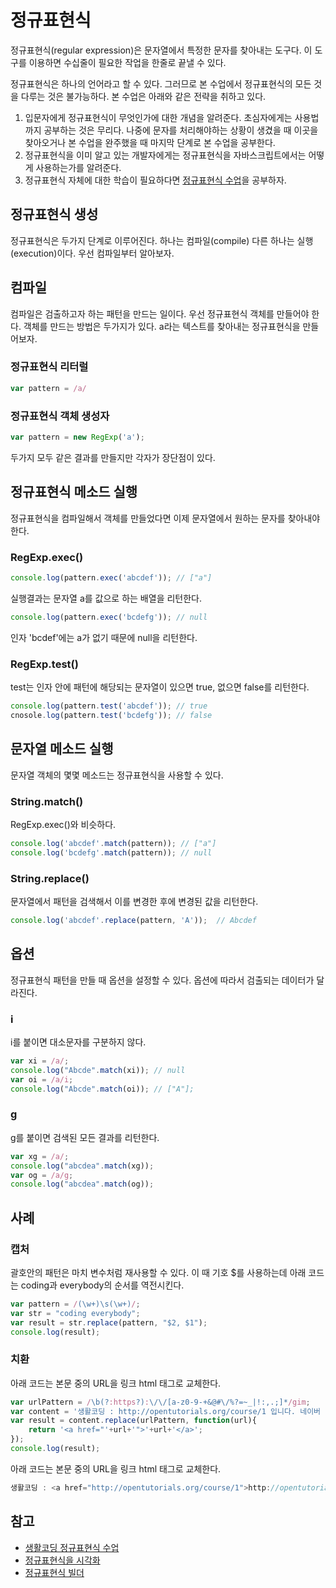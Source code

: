 # 정규표현식
정규표현식(regular expression)은 문자열에서 특정한 문자를 찾아내는 도구다.
이 도구를 이용하면 수십줄이 필요한 작업을 한줄로 끝낼 수 있다. 

정규표현식은 하나의 언어라고 할 수 있다. 
그러므로 본 수업에서 정규표현식의 모든 것을 다루는 것은 불가능하다. 
본 수업은 아래와 같은 전략을 취하고 있다.

1. 입문자에게 정규표현식이 무엇인가에 대한 개념을 알려준다. 
초심자에게는 사용법까지 공부하는 것은 무리다. 
나중에 문자를 처리해야하는 상황이 생겼을 때 이곳을 찾아오거나 본 수업을 완주했을 때 마지막 단계로 본 수업을 공부한다.
2. 정규표현식을 이미 알고 있는 개발자에게는 정규표현식을 자바스크립트에서는 어떻게 사용하는가를 알려준다. 
3. 정규표현식 자체에 대한 학습이 필요하다면 [정규표현식 수업](https://opentutorials.org/course/909/5142)을 공부하자.

## 정규표현식 생성
정규표현식은 두가지 단계로 이루어진다. 하나는 컴파일(compile) 다른 하나는 실행(execution)이다. 우선 컴파일부터 알아보자.

## 컴파일
컴파일은 검출하고자 하는 패턴을 만드는 일이다. 
우선 정규표현식 객체를 만들어야 한다. 
객체를 만드는 방법은 두가지가 있다. 
a라는 텍스트를 찾아내는 정규표현식을 만들어보자.

### 정규표현식 리터럴
```javascript
var pattern = /a/
```

### 정규표현식 객체 생성자
```javascript
var pattern = new RegExp('a');
```

두가지 모두 같은 결과를 만들지만 각자가 장단점이 있다. 

## 정규표현식 메소드 실행
정규표현식을 컴파일해서 객체를 만들었다면 이제 문자열에서 원하는 문자를 찾아내야 한다. 

### RegExp.exec()
```javascript
console.log(pattern.exec('abcdef')); // ["a"]
```
실행결과는 문자열 a를 값으로 하는 배열을 리턴한다.
```javascript
console.log(pattern.exec('bcdefg')); // null
```
인자 'bcdef'에는 a가 없기 때문에 null을 리턴한다.

### RegExp.test()
test는 인자 안에 패턴에 해당되는 문자열이 있으면 true, 없으면 false를 리턴한다.
```javascript
console.log(pattern.test('abcdef')); // true
cnosole.log(pattern.test('bcdefg')); // false
```

## 문자열 메소드 실행
문자열 객체의 몇몇 메소드는 정규표현식을 사용할 수 있다. 

### String.match()
RegExp.exec()와 비슷하다.
```javascript
console.log('abcdef'.match(pattern)); // ["a"]
console.log('bcdefg'.match(pattern)); // null
```

### String.replace()
문자열에서 패턴을 검색해서 이를 변경한 후에 변경된 값을 리턴한다.
```javascript
console.log('abcdef'.replace(pattern, 'A'));  // Abcdef
```

## 옵션
정규표현식 패턴을 만들 때 옵션을 설정할 수 있다. 옵션에 따라서 검출되는 데이터가 달라진다.

### i
i를 붙이면 대소문자를 구분하지 않다.
```javascript
var xi = /a/;
console.log("Abcde".match(xi)); // null
var oi = /a/i;
console.log("Abcde".match(oi)); // ["A"];
```

### g
g를 붙이면 검색된 모든 결과를 리턴한다.
```javascript
var xg = /a/;
console.log("abcdea".match(xg));
var og = /a/g;
console.log("abcdea".match(og));
```

## 사례

### 캡처
괄호안의 패턴은 마치 변수처럼 재사용할 수 있다. 
이 때 기호 $를 사용하는데 아래 코드는 coding과 everybody의 순서를 역전시킨다.
```javascript
var pattern = /(\w+)\s(\w+)/;
var str = "coding everybody";
var result = str.replace(pattern, "$2, $1");
console.log(result);
```

### 치환
아래 코드는 본문 중의 URL을 링크 html 태그로 교체한다. 
```javascript
var urlPattern = /\b(?:https?):\/\/[a-z0-9-+&@#\/%?=~_|!:,.;]*/gim;
var content = '생활코딩 : http://opentutorials.org/course/1 입니다. 네이버 : http://naver.com 입니다. ';
var result = content.replace(urlPattern, function(url){
    return '<a href="'+url+'">'+url+'</a>';
});
console.log(result);
```

아래 코드는 본문 중의 URL을 링크 html 태그로 교체한다.

```javascript
생활코딩 : <a href="http://opentutorials.org/course/1">http://opentutorials.org/course/1</a> 입니다. 네이버 : <a href="http://naver.com">http://naver.com</a> 입니다.
```

## 참고
- [생활코딩 정규표현식 수업](https://opentutorials.org/course/909/5142)
- [정규표현식을 시각화](https://regexper.com/)
- [정규표현식 빌더](https://regexr.com/)
